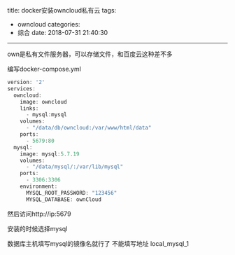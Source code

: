 title: docker安装owncloud私有云
tags:
  - owncloud
categories:
  - 综合
date: 2018-07-31 21:40:30
---
own是私有文件服务器，可以存储文件，和百度云这种差不多
<!--more-->

编写docker-compose.yml

```java
version: '2'
services:
  owncloud:
    image: owncloud
    links:
      - mysql:mysql
    volumes:
      - "/data/db/owncloud:/var/www/html/data"
    ports:
      - 5679:80
  mysql:
    image: mysql:5.7.19
    volumes:
      - "/data/mysql/:/var/lib/mysql"
    ports:
      - 3306:3306
    environment:
      MYSQL_ROOT_PASSWORD: "123456"
      MYSQL_DATABASE: ownCloud
```

然后访问http://ip:5679

安装的时候选择mysql

数据库主机填写mysql的镜像名就行了 不能填写地址 local_mysql_1